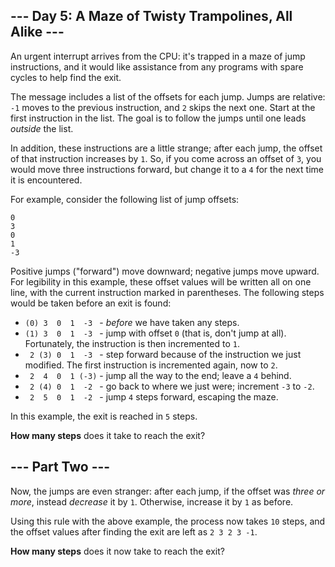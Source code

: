 ## --- Day 5: A Maze of Twisty Trampolines, All Alike ---

An urgent interrupt arrives from the CPU: it's trapped in a maze of jump instructions, and it would like assistance from any programs with spare cycles to help find the exit.

The message includes a list of the offsets for each jump. Jumps are relative: `-1` moves to the previous instruction, and `2` skips the next one. Start at the first instruction in the list. The goal is to follow the jumps until one leads *outside* the list.

In addition, these instructions are a little strange; after each jump, the offset of that instruction increases by `1`. So, if you come across an offset of `3`, you would move three instructions forward, but change it to a `4` for the next time it is encountered.

For example, consider the following list of jump offsets:

    0
    3
    0
    1
    -3
    

Positive jumps ("forward") move downward; negative jumps move upward. For legibility in this example, these offset values will be written all on one line, with the current instruction marked in parentheses. The following steps would be taken before an exit is found:

-   `(0) 3  0  1  -3 ` \- *before* we have taken any steps.
-   `(1) 3  0  1  -3 ` \- jump with offset `0` (that is, don't jump at all). Fortunately, the instruction is then incremented to `1`.
-   ` 2 (3) 0  1  -3 ` \- step forward because of the instruction we just modified. The first instruction is incremented again, now to `2`.
-   ` 2  4  0  1 (-3)` \- jump all the way to the end; leave a `4` behind.
-   ` 2 (4) 0  1  -2 ` \- go back to where we just were; increment `-3` to `-2`.
-   ` 2  5  0  1  -2 ` \- jump `4` steps forward, escaping the maze.

In this example, the exit is reached in `5` steps.

**How many steps** does it take to reach the exit?

## \-\-\- Part Two ---

Now, the jumps are even stranger: after each jump, if the offset was *three or more*, instead *decrease* it by `1`. Otherwise, increase it by `1` as before.

Using this rule with the above example, the process now takes `10` steps, and the offset values after finding the exit are left as `2 3 2 3 -1`.

**How many steps** does it now take to reach the exit?